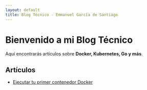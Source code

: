 ```yaml
---
layout: default
title: Blog Técnico - Emmanuel García de Santiago
---
```


# Bienvenido a mi Blog Técnico

Aquí encontrarás artículos sobre **Docker, Kubernetes, Go y más**.

## Artículos

- [Ejecutar tu primer contenedor Docker](articulos/ejecutar-primer-contenedor-docker.md)

